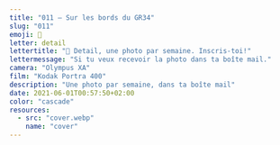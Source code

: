 ```yaml
---
title: "011 — Sur les bords du GR34"
slug: "011"
emoji: 👀
letter: detail
lettertitle: "👀 Detail, une photo par semaine. Inscris-toi!"
lettermessage: "Si tu veux recevoir la photo dans ta boîte mail."
camera: "Olympus XA"
film: "Kodak Portra 400"
description: "Une photo par semaine, dans ta boîte mail"
date: 2021-06-01T00:57:50+02:00
color: "cascade"
resources:
  - src: "cover.webp"
    name: "cover"
---
```

